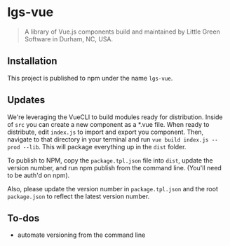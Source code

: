 # lgs-vue

> A library of Vue.js components build and maintained by Little Green Software in Durham, NC, USA.

## Installation

This project is published to npm under the name `lgs-vue`.

## Updates

We're leveraging the VueCLI to build modules ready for distribution. Inside of `src` you can create a new component as a *.vue file. When ready to distribute, edit `index.js` to import and export you component.
Then, navigate to that directory in your terminal and run `vue build index.js --prod --lib`. This will package everything up in the `dist` folder.

To publish to NPM, copy the `package.tpl.json` file into `dist`, update the version number, and run npm publish from the command line. (You'll need to be auth'd on npm).

Also, please update the version number in `package.tpl.json` and the root `package.json` to reflect the latest version number.

## To-dos

- automate versioning from the command line
